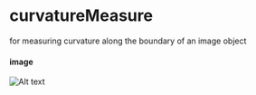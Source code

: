 # curvatureMeasure
for measuring curvature along the boundary of an image object

#### image

![Alt text](https://github.com/alihashmiii/curvatureMeasure/blob/master/for%20ReadMe/image.png)
